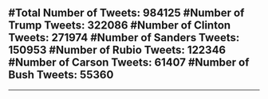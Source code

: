 #Total Number of Tweets: 984125 
#Number of Trump Tweets: 322086
#Number of Clinton Tweets: 271974
#Number of Sanders Tweets: 150953
#Number of Rubio Tweets: 122346
#Number of Carson Tweets: 61407
#Number of Bush Tweets: 55360
---
---
